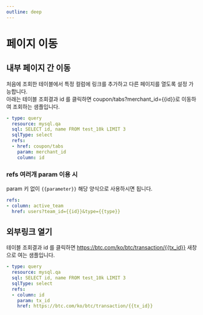 ```yaml
---
outline: deep
---
```


# 페이지 이동

## 내부 페이지 간 이동

처음에 조회한 테이블에서 특정 컬럼에 링크를 추가하고 다른 페이지를 열도록 설정 가능합니다.  
아래는 테이블 조회결과 id 를 클릭하면 coupon/tabs?merchant_id={{id}}로 이동하여 조회하는 샘플입니다. 

```yaml
- type: query
  resource: mysql.qa
  sql: SELECT id, name FROM test_10k LIMIT 3
  sqlType: select
  refs:
  - href: coupon/tabs
    param: merchant_id
    column: id
```

### refs 여러개 param 이용 시

param 키 없이 <span v-pre>`{{parameter}}`</span> 해당 양식으로 사용하시면 됩니다.

```yaml
refs:
- column: active_team
  href: users?team_id={{id}}&type={{type}}
```

## 외부링크 열기

테이블 조회결과 id 를 클릭하면 <https://btc.com/ko/btc/transaction/{{tx_id}}> 새창으로 여는 샘플입니다. 

```yaml
- type: query
  resource: mysql.qa
  sql: SELECT id, name FROM test_10k LIMIT 3
  sqlType: select
  refs:
  - column: id
    param: tx_id
    href: https://btc.com/ko/btc/transaction/{{tx_id}}
```